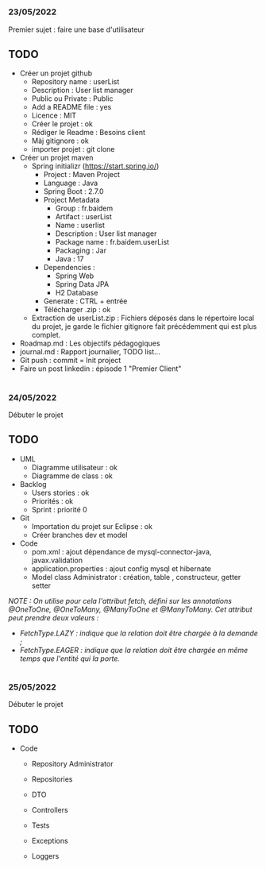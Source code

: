 #
### 23/05/2022
Premier sujet : faire une base d'utilisateur
## TODO
- Créer un projet github
    - Repository name   : userList
    - Description       : User list manager
    - Public ou Private : Public
    - Add a README file : yes
    - Licence           : MIT
    - Créer le projet   : ok
    - Rédiger le Readme : Besoins client
    - Màj gitignore     : ok
    - importer projet   : git clone 
- Créer un projet maven
    - Spring initializr (https://start.spring.io/)
        - Project           : Maven Project
        - Language          : Java
        - Spring Boot       : 2.7.0
        - Project Metadata  
            - Group         : fr.baidem
            - Artifact      : userList
            - Name          : userlist
            - Description   : User list manager
            - Package name  : fr.baidem.userList
            - Packaging     : Jar
            - Java          : 17
        - Dependencies      :
            - Spring Web
            - Spring Data JPA
            - H2 Database
        - Generate          : CTRL + entrée
        - Télécharger .zip  : ok
    - Extraction de userList.zip
        : Fichiers déposés dans le répertoire local du projet, je garde le fichier gitignore fait précédemment qui est plus complet.
- Roadmap.md                : Les objectifs pédagogiques        
- journal.md                : Rapport journalier, TODO list...
- Git push                  : commit = Init project
- Faire un post linkedin    : épisode 1 "Premier Client"

#

### 24/05/2022
Débuter le projet
## TODO
- UML
    - Diagramme utilisateur : ok
    - Diagramme de class : ok
- Backlog
    - Users stories : ok
    - Priorités : ok
    - Sprint : priorité 0
- Git
    - Importation du projet sur Eclipse : ok
    - Créer branches dev et model
- Code
    - pom.xml : ajout dépendance de mysql-connector-java, javax.validation
    - application.properties : ajout config mysql et hibernate
    - Model class Administrator : création, table , constructeur, getter setter
    
_NOTE : On utilise pour cela l'attribut fetch, défini sur les annotations @OneToOne, @OneToMany, @ManyToOne et @ManyToMany. Cet attribut peut prendre deux valeurs :_
- _FetchType.LAZY : indique que la relation doit être chargée à la demande ;_
- _FetchType.EAGER : indique que la relation doit être chargée en même temps que l'entité qui la porte._

# 

### 25/05/2022
Débuter le projet
## TODO
- Code
	- Repository Administrator
	
    - Repositories
    - DTO
    - Controllers
    - Tests
    - Exceptions
    - Loggers


